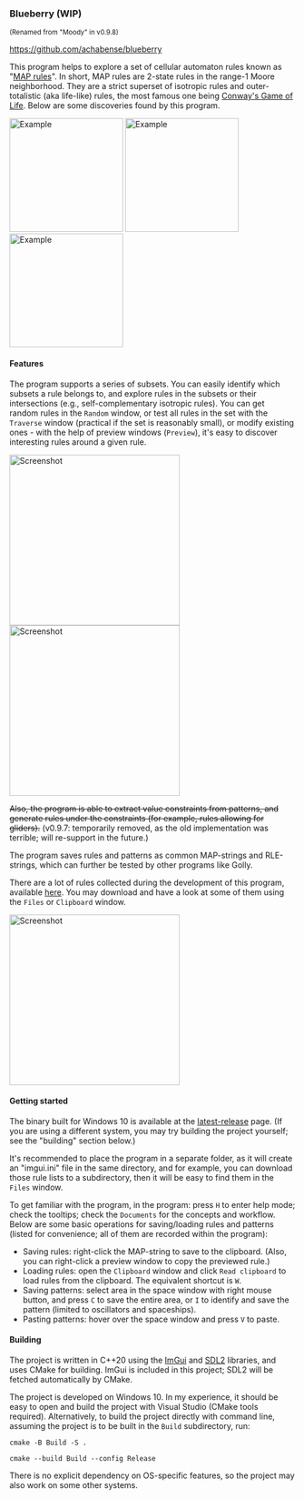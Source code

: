 ### Blueberry (WIP)
<p><sub>
(Renamed from "Moody" in v0.9.8)
</sub></p>

https://github.com/achabense/blueberry

This program helps to explore a set of cellular automaton rules known as "[MAP rules](https://golly.sourceforge.io/Help/Algorithms/QuickLife.html#map)". In short, MAP rules are 2-state rules in the range-1 Moore neighborhood. They are a strict superset of isotropic rules and outer-totalistic (aka life-like) rules, the most famous one being [Conway's Game of Life](https://conwaylife.com/wiki/Conway%27s_Game_of_Life). Below are some discoveries found by this program.

<img width="200" alt="Example" src="https://github.com/user-attachments/assets/1242708a-65ca-4095-9b05-3d2b9b1362fa">
<img width="200" alt="Example" src="https://github.com/user-attachments/assets/25085603-7d94-4537-8cec-33f0c7cc9fc2">
<img width="200" alt="Example" src="https://github.com/user-attachments/assets/5d2c914d-2c90-4f75-a330-6d21c39231f5">

#### Features
The program supports a series of subsets. You can easily identify which subsets a rule belongs to, and explore rules in the subsets or their intersections (e.g., self-complementary isotropic rules). You can get random rules in the `Random` window, or test all rules in the set with the `Traverse` window (practical if the set is reasonably small), or modify existing ones - with the help of preview windows (`Preview`), it's easy to discover interesting rules around a given rule.

<img width="300" alt="Screenshot" src="https://github.com/user-attachments/assets/5414db0a-a4a9-4930-86f6-d45ddaafbe36">
<img width="300" alt="Screenshot" src="https://github.com/user-attachments/assets/fa467202-d50d-4aa6-9030-10c0aae00e6d">

~~Also, the program is able to extract value constraints from patterns, and generate rules under the constraints (for example, rules allowing for gliders).~~ (v0.9.7: temporarily removed, as the old implementation was terrible; will re-support in the future.)

The program saves rules and patterns as common MAP-strings and RLE-strings, which can further be tested by other programs like Golly.

There are a lot of rules collected during the development of this program, available [here](https://github.com/achabense/blueberry/tree/main/rules). You may download and have a look at some of them using the `Files` or `Clipboard` window.

<img width="300" alt="Screenshot" src="https://github.com/user-attachments/assets/0d6c5336-5b37-4575-b19e-22c52d363a1a">

#### Getting started
The binary built for Windows 10 is available at the [latest-release](https://github.com/achabense/blueberry/releases/latest) page. (If you are using a different system, you may try building the project yourself; see the "building" section below.)

It's recommended to place the program in a separate folder, as it will create an "imgui.ini" file in the same directory, and for example, you can download those rule lists to a subdirectory, then it will be easy to find them in the `Files` window.

To get familiar with the program, in the program: press `H` to enter help mode; check the tooltips; check the `Documents` for the concepts and workflow. Below are some basic operations for saving/loading rules and patterns (listed for convenience; all of them are recorded within the program):
- Saving rules: right-click the MAP-string to save to the clipboard. (Also, you can right-click a preview window to copy the previewed rule.)
- Loading rules: open the `Clipboard` window and click `Read clipboard` to load rules from the clipboard. The equivalent shortcut is `W`.
- Saving patterns: select area in the space window with right mouse button, and press `C` to save the entire area, or `I` to identify and save the pattern (limited to oscillators and spaceships).
- Pasting patterns: hover over the space window and press `V` to paste.

#### Building
The project is written in C++20 using the [ImGui](https://github.com/ocornut/imgui) and [SDL2](https://github.com/libsdl-org/SDL) libraries, and uses CMake for building. ImGui is included in this project; SDL2 will be fetched automatically by CMake.

The project is developed on Windows 10. In my experience, it should be easy to open and build the project with Visual Studio (CMake tools required). Alternatively, to build the project directly with command line, assuming the project is to be built in the `Build` subdirectory, run:
```
cmake -B Build -S .

cmake --build Build --config Release
```

There is no explicit dependency on OS-specific features, so the project may also work on some other systems.